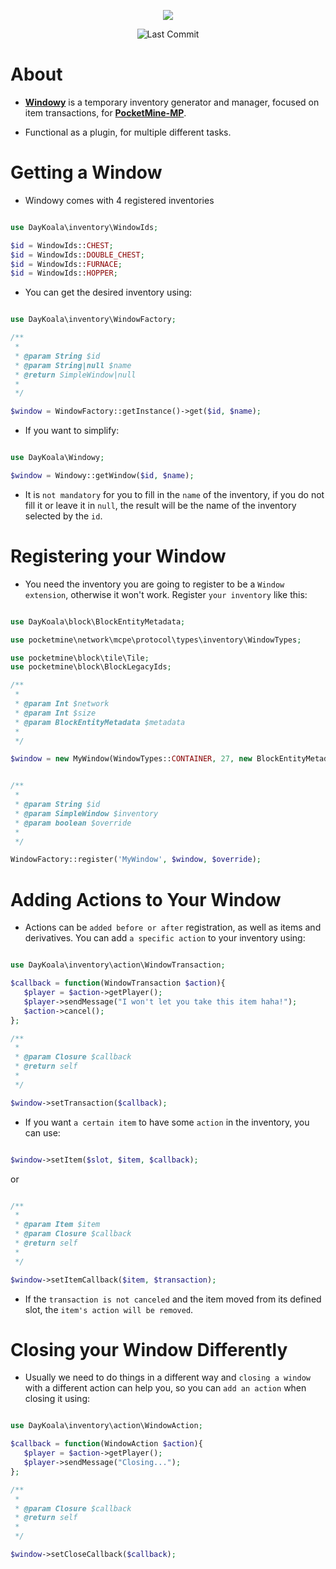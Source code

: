 <p align="center">
  <a href="https://github.com/DayKoala/Windowy/stargazers"><img src="https://i.ibb.co/pzyGrWx/Windowy-Gif.gif"></img></a><br>
</p>
<p align="center">
  <img alt= "Last Commit" src= "https://img.shields.io/github/last-commit/DayKoala/Windowy?color=green">
</p>

# About

- **[Windowy](https://github.com/DayKoala/Windowy)** is a temporary inventory generator and manager, focused on item transactions, for
**[PocketMine-MP](https://github.com/pmmp/PocketMine-MP)**.

- Functional as a plugin, for multiple different tasks.

# Getting a Window

- Windowy comes with 4 registered inventories

```php

use DayKoala\inventory\WindowIds;

$id = WindowIds::CHEST;
$id = WindowIds::DOUBLE_CHEST;
$id = WindowIds::FURNACE;
$id = WindowIds::HOPPER;

```

- You can get the desired inventory using:

```php

use DayKoala\inventory\WindowFactory;

/**
 *
 * @param String $id
 * @param String|null $name
 * @return SimpleWindow|null
 * 
 */

$window = WindowFactory::getInstance()->get($id, $name);

```

- If you want to simplify:

```php

use DayKoala\Windowy;

$window = Windowy::getWindow($id, $name);

```

- It is ``not mandatory`` for you to fill in the ``name`` of the inventory, if you do not fill it or leave it in ``null``, the result will be the name of the inventory selected by the ``id``.

# Registering your Window

- You need the inventory you are going to register to be a ``Window extension``, otherwise it won't work. Register ``your inventory`` like this:
 
```php

use DayKoala\block\BlockEntityMetadata;

use pocketmine\network\mcpe\protocol\types\inventory\WindowTypes;

use pocketmine\block\tile\Tile;
use pocketmine\block\BlockLegacyIds;

/**
 *
 * @param Int $network
 * @param Int $size
 * @param BlockEntityMetadata $metadata
 * 
 */

$window = new MyWindow(WindowTypes::CONTAINER, 27, new BlockEntityMetadata(Tile::class, BlockLegacyIds::Block));

```

```php

/**
 *
 * @param String $id
 * @param SimpleWindow $inventory
 * @param boolean $override
 * 
 */

WindowFactory::register('MyWindow', $window, $override);

```

# Adding Actions to Your Window

- Actions can be ``added before or after`` registration, as well as items and derivatives. You can add ``a specific action`` to your inventory using:

```php

use DayKoala\inventory\action\WindowTransaction;

$callback = function(WindowTransaction $action){
   $player = $action->getPlayer();
   $player->sendMessage("I won't let you take this item haha!");
   $action->cancel();
};

/**
 *
 * @param Closure $callback
 * @return self
 * 
 */

$window->setTransaction($callback);

```

- If you want ``a certain item`` to have some ``action`` in the inventory, you can use:

```php

$window->setItem($slot, $item, $callback);

```

or

```php

/**
 *
 * @param Item $item
 * @param Closure $callback
 * @return self
 * 
 */

$window->setItemCallback($item, $transaction);

```

- If the ``transaction is not canceled`` and the item moved from its defined slot, the ``item's action will be removed``.

# Closing your Window Differently

- Usually we need to do things in a different way and ``closing a window`` with a different action can help you, so you can ``add an action`` when closing it using:

```php

use DayKoala\inventory\action\WindowAction;

$callback = function(WindowAction $action){
   $player = $action->getPlayer();
   $player->sendMessage("Closing...");
};

/**
 *
 * @param Closure $callback
 * @return self
 * 
 */

$window->setCloseCallback($callback);

```